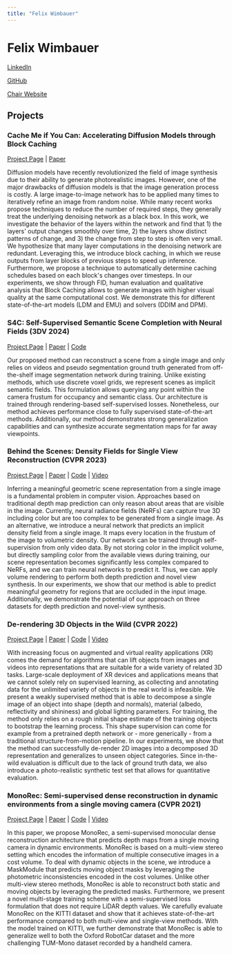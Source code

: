 ```yaml
---
title: "Felix Wimbauer"
---
```


# Felix Wimbauer

[LinkedIn](https://www.linkedin.com/in/felixwimbauer/)

[GitHub](https://github.com/Brummi)

[Chair Website](https://vision.in.tum.de/members/wimbauer)

## Projects

### Cache Me if You Can: Accelerating Diffusion Models through Block Caching

[Project Page](https://fwmb.github.io/blockcaching/) | [Paper](https://arxiv.org/abs/2312.03209)

Diffusion models have recently revolutionized the field of image synthesis due to their ability to generate photorealistic images. However, one of the major drawbacks of diffusion models is that the image generation process is costly. A large image-to-image network has to be applied many times to iteratively refine an image from random noise. While many recent works propose techniques to reduce the number of required steps, they generally treat the underlying denoising network as a black box. In this work, we investigate the behavior of the layers within the network and find that 1) the layers' output changes smoothly over time, 2) the layers show distinct patterns of change, and 3) the change from step to step is often very small. We hypothesize that many layer computations in the denoising network are redundant. Leveraging this, we introduce block caching, in which we reuse outputs from layer blocks of previous steps to speed up inference. Furthermore, we propose a technique to automatically determine caching schedules based on each block's changes over timesteps. In our experiments, we show through FID, human evaluation and qualitative analysis that Block Caching allows to generate images with higher visual quality at the same computational cost. We demonstrate this for different state-of-the-art models (LDM and EMU) and solvers (DDIM and DPM).

### S4C: Self-Supervised Semantic Scene Completion with Neural Fields (3DV 2024)

[Project Page](https://ahayler.github.io/publications/s4c/) | [Paper](https://arxiv.org/abs/2310.07522) | [Code](https://github.com/ahayler/s4c)

Our proposed method can reconstruct a scene from a single image and only relies on videos and pseudo segmentation ground truth generated from off-the-shelf image segmentation network during training. Unlike existing methods, which use discrete voxel grids, we represent scenes as implicit semantic fields. This formulation allows querying any point within the camera frustum for occupancy and semantic class. Our architecture is trained through rendering-based self-supervised losses. Nonetheless, our method achieves performance close to fully supervised state-of-the-art methods. Additionally, our method demonstrates strong generalization capabilities and can synthesize accurate segmentation maps for far away viewpoints.


### Behind the Scenes: Density Fields for Single View Reconstruction (CVPR 2023)

[Project Page](https://fwmb.github.io/bts/) | [Paper](https://arxiv.org/abs/2301.07668) | [Code](https://github.com/Brummi/BehindTheScenes) | [Video](https://youtu.be/0VGKPmomrR8)

Inferring a meaningful geometric scene representation from a single image is a fundamental problem in computer vision. Approaches based on traditional depth map prediction can only reason about areas that are visible in the image. Currently, neural radiance fields (NeRFs) can capture true 3D including color but are too complex to be generated from a single image. As an alternative, we introduce a neural network that predicts an implicit density field from a single image. It maps every location in the frustum of the image to volumetric density. Our network can be trained through self-supervision from only video data. By not storing color in the implicit volume, but directly sampling color from the available views during training, our scene representation becomes significantly less complex compared to NeRFs, and we can train neural networks to predict it. Thus, we can apply volume rendering to perform both depth prediction and novel view synthesis. In our experiments, we show that our method is able to predict meaningful geometry for regions that are occluded in the input image. Additionally, we demonstrate the potential of our approach on three datasets for depth prediction and novel-view synthesis.

### De-rendering 3D Objects in the Wild (CVPR 2022)

[Project Page](https://www.robots.ox.ac.uk/~vgg/research/derender3d/) | [Paper](https://arxiv.org/abs/2201.02279) | [Code](https://github.com/Brummi/derender3d) | [Video](https://youtu.be/IV5orKpwh80)

With increasing focus on augmented and virtual reality applications (XR) comes the demand for algorithms that can lift objects from images and videos into representations that are suitable for a wide variety of related 3D tasks. Large-scale deployment of XR devices and applications means that we cannot solely rely on supervised learning, as collecting and annotating data for the unlimited variety of objects in the real world is infeasible. We present a weakly supervised method that is able to decompose a single image of an object into shape (depth and normals), material (albedo, reflectivity and shininess) and global lighting parameters. For training, the method only relies on a rough initial shape estimate of the training objects to bootstrap the learning process. This shape supervision can come for example from a pretrained depth network or - more generically - from a traditional structure-from-motion pipeline. In our experiments, we show that the method can successfully de-render 2D images into a decomposed 3D representation and generalizes to unseen object categories. Since in-the-wild evaluation is difficult due to the lack of ground truth data, we also introduce a photo-realistic synthetic test set that allows for quantitative evaluation.

### MonoRec: Semi-supervised dense reconstruction in dynamic environments from a single moving camera (CVPR 2021)

[Project Page](https://vision.in.tum.de/research/monorec) | [Paper](https://arxiv.org/abs/2011.11814) | [Code](https://github.com/Brummi/MonoRec) | [Video](https://youtu.be/XimdlXUamo0)

In this paper, we propose MonoRec, a semi-supervised monocular dense reconstruction architecture that predicts depth maps from a single moving camera in dynamic environments. MonoRec is based on a multi-view stereo setting which encodes the information of multiple consecutive images in a cost volume. To deal with dynamic objects in the scene, we introduce a MaskModule that predicts moving object masks by leveraging the photometric inconsistencies encoded in the cost volumes. Unlike other multi-view stereo methods, MonoRec is able to reconstruct both static and moving objects by leveraging the predicted masks. Furthermore, we present a novel multi-stage training scheme with a semi-supervised loss formulation that does not require LiDAR depth values. We carefully evaluate MonoRec on the KITTI dataset and show that it achieves state-of-the-art performance compared to both multi-view and single-view methods. With the model trained on KITTI, we further demonstrate that MonoRec is able to generalize well to both the Oxford RobotCar dataset and the more challenging TUM-Mono dataset recorded by a handheld camera.